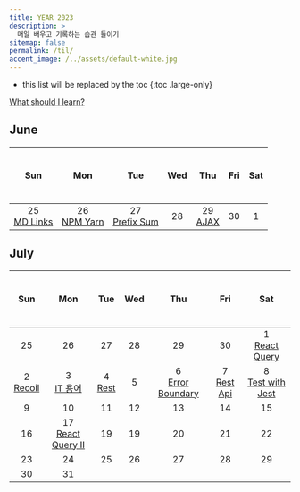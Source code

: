 ```yaml
---
title: YEAR 2023
description: >
  매일 배우고 기록하는 습관 들이기
sitemap: false
permalink: /til/
accent_image: /../assets/default-white.jpg
---
```


- this list will be replaced by the toc
{:toc .large-only}

[What should I learn?](./bucketlist.md)

## June

| $$~~$$ Sun $$~~$$ | $$~~$$ Mon $$~~$$ |  $$~~$$ Tue $$~~$$  | $$~~$$ Wed $$~~$$ | $$~~$$ Thu $$~~$$ | $$~~$$ Fri $$~~$$ | $$~~$$ Sat $$~~$$ |
| :---------------: | :---------------: | :-----------------: | :---------------: | :---------------: | :---------------: | :---------------: |
| 25<br/>[MD Links] | 26<br/>[NPM Yarn] | 27<br/>[Prefix Sum] |        28         |   29<br/>[AJAX]   |        30         |  <fade>1</fade>   |

[MD Links]: ./_posts/2023-06-01-June.md/#625-markdown-links
[NPM Yarn]: ./_posts/2023-06-01-June.md/#626-npm-vs-yarn
[Prefix Sum]: ./_posts/2023-06-01-June.md/#627-prefix-sum-2-pointer
[AJAX]: ./_posts/2023-06-01-June.md/#629-ajax
[0630]: ./_posts/2023-06-01-June.md/#june-30th

## July

| $$~~$$ Sun $$~~$$ | $$~~$$ Mon $$~~$$ | $$~~$$ Tue $$~~$$ | $$~~$$ Wed $$~~$$ | $$~~$$ Thu $$~~$$ | $$~~$$ Fri $$~~$$ |  $$~~$$ Sat $$~~$$  |
| :---------------: | :---------------: | :---------------: | :---------------: | :---------------: | :---------------: | :-----------------: |
|  <fade>25</fade>  |  <fade>26</fade>  |  <fade>27</fade>  |  <fade>28</fade>  |  <fade>29</fade>  |  <fade>30</fade>  | 1<br/>[React Query] |
|  2<br/>[Recoil]   |   3<br/>[IT 용어] | 4 <br/>[Rest]|         5         |         6<br/>[Error Boundary]         |         7<br/>[Rest Api]        |          8<br/>[Test with Jest]          |
|         9         |        10         |        11         |        12         |        13         |        14         |         15          |
|        16         |        17<br/>[React Query II]         |        19         |        19         |        20         |        21         |         22          |
|        23         |        24         |        25         |        26         |        27         |        28         |         29          |
|        30         |        31         |

[React Query]: ./_posts/2023-07-01-July.md/#71-react-query
[Recoil]: ./_posts/2023-07-01-July.md/#72-recoil
[IT 용어]: ./_posts/2023-07-01-July.md/#73-it-terms
[Rest]: ./_posts/2023-07-01-July.md/#74-rest
[Error Boundary]: ./_posts/2023-07-01-July.md/#76-error-boundary
[Rest Api]: ./_posts/2023-07-01-July.md/#77-rest-api
[Test with Jest]: ./_posts/2023-07-01-July.md/#78-test-with-jest
[React Query II]: ./_posts/2023-07-01-July.md/#717-react-query-ii
